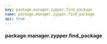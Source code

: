 ```yaml
---
key: package.manager.zypper.find_package
name: package.manager.zypper.find_package
api: true
---
```


### package.manager.zypper.find_package
